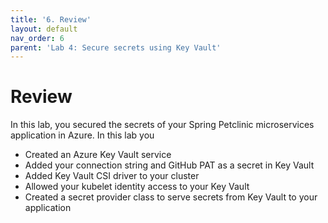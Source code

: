 ```yaml
---
title: '6. Review'
layout: default
nav_order: 6
parent: 'Lab 4: Secure secrets using Key Vault'
---
```


# Review

In this lab, you secured the secrets of your Spring Petclinic microservices application in Azure. In this lab you

- Created an Azure Key Vault service
- Added your connection string and GitHub PAT as a secret in Key Vault
- Added Key Vault CSI driver to your cluster
- Allowed your kubelet identity access to your Key Vault
- Created a secret provider class to serve secrets from Key Vault to your application